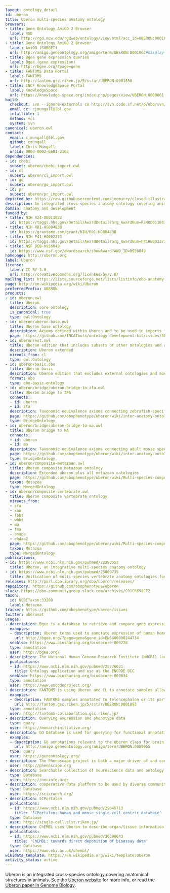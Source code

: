 ```yaml
---
layout: ontology_detail
id: uberon
title: Uberon multi-species anatomy ontology
browsers:
- title: Gene Ontology AmiGO 2 Browser
  label: RGD
  url: http://rgd.mcw.edu/rgdweb/ontology/view.html?acc_id=UBERON:0001062
- title: Gene Ontology AmiGO 2 Browser
  label: AmiGO (SUBSET)
  url: http://amigo.geneontology.org/amigo/term/UBERON:0001062#display-lineage-tab
- title: Bgee gene expression queries
  label: Bgee (gene expression)
  url: http://bgee.org/?page=gene
- title: FANTOM5 Data Portal
  label: FANTOM5
  url: http://fantom.gsc.riken.jp/5/sstar/UBERON:0001890
- title: INCF KnowledgeSpace Portal
  label: KnowledgeSpace
  url: https://knowledge-space.org/index.php/pages/view/UBERON:0000061
build:
  checkout: svn --ignore-externals co http://svn.code.sf.net/p/obo/svn/uberon/trunk
  email_cc: cjmungall@lbl.gov
  infallible: 1
  method: vcs
  system: svn
canonical: uberon.owl
contact:
  email: cjmungall@lbl.gov
  github: cmungall
  label: Chris Mungall
  orcid: 0000-0002-6601-2165
dependencies:
- id: chebi
  subset: uberon/chebi_import.owl
- id: cl
  subset: uberon/cl_import.owl
- id: go
  subset: uberon/go_import.owl
- id: pr
  subset: uberon/pr_import.owl
depicted_by: https://raw.githubusercontent.com/jmcmurry/closed-illustrations/master/logos/uberon-logos/uberon_logo_black-banner.png
description: An integrated cross-species anatomy ontology covering animals and bridging multiple species-specific ontologies
domain: anatomy and development
funded_by:
- title: NIH R24-OD011883
  id: https://taggs.hhs.gov/Detail/AwardDetail?arg_AwardNum=R24OD011883&arg_ProgOfficeCode=205
- title: NIH R01-HG004838
  id: https://grantome.com/grant/NIH/R01-HG004838
- title: NIH P41-HG002273
  id: https://taggs.hhs.gov/Detail/AwardDetail?arg_AwardNum=P41HG002273&arg_ProgOfficeCode=55
- title: NSF DEB-0956049
  id: https://www.nsf.gov/awardsearch/showAward?AWD_ID=0956049
homepage: http://uberon.org
label: Uberon
license:
  label: CC BY 3.0
  url: http://creativecommons.org/licenses/by/3.0/
mailing_list: https://lists.sourceforge.net/lists/listinfo/obo-anatomy
page: http://en.wikipedia.org/wiki/Uberon
preferredPrefix: UBERON
products:
- id: uberon.owl
  title: Uberon
  description: core ontology
  is_canonical: true
  type: owl:Ontology
- id: uberon/uberon-base.owl
  title: Uberon base ontology
  description: Axioms defined within Uberon and to be used in imports for other ontologies
  page: https://github.com/INCATools/ontology-development-kit/issues/50
- id: uberon/ext.owl
  title: Uberon edition that includes subsets of other ontologies and axioms connecting to them
  description: Uberon extended
  mireots_from: cl
  type: owl:Ontology
- id: uberon/basic.obo
  title: Uberon basic
  description: Uberon edition that excludes external ontologies and most relations
  format: obo
  type: obo-basic-ontology
- id: uberon/bridge/uberon-bridge-to-zfa.owl
  title: Uberon bridge to ZFA
  connects:
  - id: uberon
  - id: zfa
  description: Taxonomic equivalence axioms connecting zebrafish-specific classes to generic uberon counterparts
  page: https://github.com/obophenotype/uberon/wiki/inter-anatomy-ontology-bridge-ontologies
  type: BridgeOntology
- id: uberon/bridge/uberon-bridge-to-ma.owl
  title: Uberon bridge to MA
  connects:
  - id: uberon
  - id: ma
  description: Taxonomic equivalence axioms connecting adult mouse specific classes to generic uberon counterparts
  page: https://github.com/obophenotype/uberon/wiki/inter-anatomy-ontology-bridge-ontologies
  type: BridgeOntology
- id: uberon/composite-metazoan.owl
  title: Uberon composite metazoan ontology
  description: Extended uberon plus all metazoan ontologies
  page: https://github.com/obophenotype/uberon/wiki/Multi-species-composite-ontologies
  taxon: Metazoa
  type: MergedOntology
- id: uberon/composite-vertebrate.owl
  title: Uberon composite vertebrate ontology
  mireots_from:
  - zfa
  - xao
  - fbbt
  - wbbt
  - ma
  - fma
  - emapa
  - ehdaa2
  page: https://github.com/obophenotype/uberon/wiki/Multi-species-composite-ontologies
  taxon: Metazoa
  type: MergedOntology
publications:
- id: https://www.ncbi.nlm.nih.gov/pubmed/22293552
  title: Uberon, an integrative multi-species anatomy ontology
- id: https://www.ncbi.nlm.nih.gov/pubmed/25009735
  title: Unification of multi-species vertebrate anatomy ontologies for comparative biology in Uberon
releases: http://purl.obolibrary.org/obo/uberon/releases/
repository: https://github.com/obophenotype/uberon
slack: https://obo-communitygroup.slack.com/archives/C01CR698CF2
taxon:
  id: NCBITaxon:33208
  label: Metazoa
tracker: https://github.com/obophenotype/uberon/issues
twitter: uberanat
usages:
- description: Bgee is a database to retrieve and compare gene expression patterns between animal species. Bgee in using Uberon to annotate the site of expression, and Bgee curators one the major contributors to the ontology.
  examples:
  - description: Uberon terms used to annotate expression of human hemoglobin subunit beta
    url: http://bgee.org/?page=gene&gene_id=ENSG00000244734
  seeAlso: https://www.biosharing.org/biodbcore-000228
  type: annotation
  user: http://bgee.org/
- description: The National Human Genome Research Institute (NHGRI) launched a public research consortium named ENCODE, the Encyclopedia Of DNA Elements, in September 2003, to carry out a project to identify all functional elements in the human genome sequence. The ENCODE DCC users Uberon to annotate samples
  publications:
  - id: https://www.ncbi.nlm.nih.gov/pubmed/25776021
    title: Ontology application and use at the ENCODE DCC
  seeAlso: https://www.biosharing.org/biodbcore-000034
  type: annotation
  user: https://www.encodeproject.org/
- description: FANTOM5 is using Uberon and CL to annotate samples allowing for transcriptome analyses with cell-type and tissue-level specificity.
  examples:
  - description: FANTOM5 samples annotated to telencephalon or its parts
    url: http://fantom.gsc.riken.jp/5/sstar/UBERON:0001893
  type: annotation
  user: http://fantom5-collaboration.gsc.riken.jp/
- description: Querying expression and phenotype data
  type: query
  user: https://monarchinitiative.org/
- description: GO Database is used for querying for functional annotations relevant to a tissue
  examples:
  - description: GO annotations relevant to the uberon class for brain
    url: http://amigo.geneontology.org/amigo/term/UBERON:0000955
  type: query
  user: https://geneontology.org/
- description: The Phenoscape project is both a major driver of and contributor to Uberon, contibuting thousands of terms. The teleost (bony fishes) component of Uberon was derived from the Teleost Anatomy Ontology, developed by the Phenoscape group. Most of the high level design of the skeletal system comes from the Vertebrate Skeletal Anatomy Ontology (VSAO), also created by the Phenoscape group. Phenoscape curators continue to extend the ontology, covering a wide variety of tetrapod structures, with an emphasis on the appendicular system.
  user: http://phenoscape.org
- description: Searchable collection of neuroscience data and ontology for neuroscience
  type: Database
  user: https://neuinfo.org/
- description: cooperative data platform to be used by diverse communities in making data more FAIR.
  type: Database
  user: https://scicrunch.org/
- description: SCPortalen
  publications:
  - id: https://www.ncbi.nlm.nih.gov/pubmed/29045713
    title: 'SCPortalen: human and mouse single-cell centric database'
  type: Database
  user: http://single-cell.clst.riken.jp/
- description: ChEMBL uses Uberon to describe organ/tissue information in assays
  publications:
  - id: https://www.ncbi.nlm.nih.gov/pubmed/30398643
    title: 'ChEMBL: towards direct deposition of bioassay data'
  type: Database
  user: https://www.ebi.ac.uk/chembl/
wikidata_template: https://en.wikipedia.org/wiki/Template:Uberon
activity_status: active
---
```


Uberon is an integrated cross-species ontology covering anatomical structures in animals. See the <a href="http://uberon.org">Uberon website</a> for more info, or read the <a
 href="http://genomebiology.com/2012/13/1/R5">Uberon paper in Genome Biology</a>.
